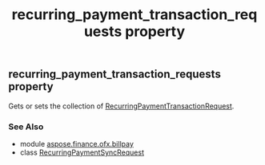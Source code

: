 ﻿---
title: recurring_payment_transaction_requests property
second_title: Aspose.Finance for Python via .NET API References
description: 
type: docs
weight: 50
url: /python-net/aspose.finance.ofx.billpay/recurringpaymentsyncrequest/recurring_payment_transaction_requests/
is_root: false
---

## recurring_payment_transaction_requests property


Gets or sets the collection of [RecurringPaymentTransactionRequest](/finance/python-net/aspose.finance.ofx.billpay/recurringpaymenttransactionrequest).

### See Also
* module [aspose.finance.ofx.billpay](../../)
* class [RecurringPaymentSyncRequest](/finance/python-net/aspose.finance.ofx.billpay/recurringpaymentsyncrequest)
